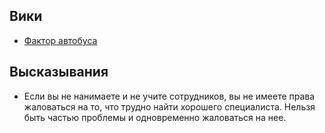 ## Вики

* [Фактор автобуса](https://ru.wikipedia.org/wiki/%D0%A4%D0%B0%D0%BA%D1%82%D0%BE%D1%80_%D0%B0%D0%B2%D1%82%D0%BE%D0%B1%D1%83%D1%81%D0%B0)

## Высказывания

* Если вы не нанимаете и не учите сотрудников, вы не имеете права жаловаться на то, что трудно найти хорошего специалиста. Нельзя быть частью проблемы и одновременно жаловаться на нее.